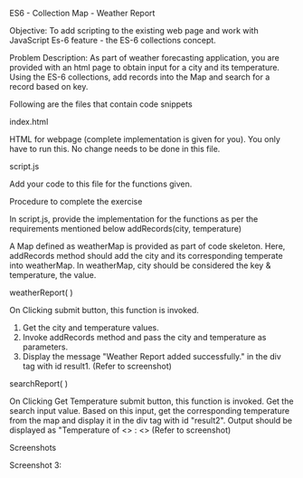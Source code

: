ES6 - Collection Map - Weather Report

Objective:
To add scripting to the existing web page and work with JavaScript Es-6 feature - the ES-6 collections concept.

Problem Description:
As part of weather forecasting application, you are provided with an html page to obtain input for a city and its temperature. Using the ES-6 collections, add records into the Map and search for a record based on key. 

Following are the files that contain code snippets

index.html

HTML for webpage (complete implementation is given for you). You only have to run this. No change needs to be done in this file.

script.js

Add your code to this file for the functions given.


Procedure to complete the exercise

In script.js, provide the implementation for the functions as per the requirements mentioned below 
addRecords(city, temperature)

A Map defined as weatherMap is provided as part of code skeleton.
Here, addRecords method should add the city and its corresponding temperate  into weatherMap.
In weatherMap,  city should be considered the key & temperature, the value. 

weatherReport( )

On Clicking submit button, this function is invoked.
1. Get the city and temperature values.
2. Invoke addRecords method and pass the city and temperature as parameters. 
3. Display the message "Weather Report added successfully." in the div tag with id result1. 
(Refer to screenshot)

searchReport( )

On Clicking Get Temperature submit button, this function is invoked.
Get the search input  value. 
Based on this input, get the corresponding temperature from the map and display it in the div tag with id "result2". 
Output should be displayed as "Temperature of <<city>> : <<Temperature>> 
(Refer to screenshot)


Screenshots

Screenshot 3:
